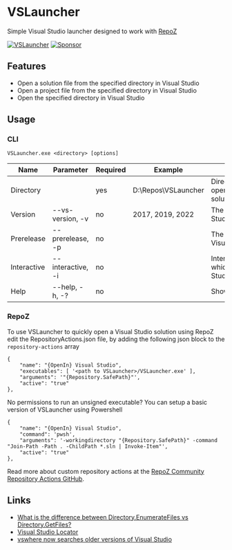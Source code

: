 # VSLauncher 
Simple Visual Studio launcher designed to work with [RepoZ](https://github.com/awaescher/RepoZ)

[![VSLauncher](https://github.com/sboulema/VSLauncher/actions/workflows/workflow.yml/badge.svg)](https://github.com/sboulema/VSLauncher/actions/workflows/workflow.yml)
[![Sponsor](https://img.shields.io/badge/-Sponsor-fafbfc?logo=GitHub%20Sponsors)](https://github.com/sponsors/sboulema)

## Features
- Open a solution file from the specified directory in Visual Studio 
- Open a project file from the specified directory in Visual Studio
- Open the specified directory in Visual Studio

## Usage

### CLI
`VSLauncher.exe <directory> [options]`

| Name        | Parameter         | Required | Example             | Description |
| ----------- | ----------------- | -------- | ------------------- | ----------- |
| Directory   |                   | yes      | D:\Repos\VSLauncher | Directory in which to open solution/project/directory |
| Version     | --vs-version, -v  | no       | 2017, 2019, 2022    | The version of Visual Studio to launch |
| Prerelease  | --prerelease, -p  | no       |                     | The release channel of Visual Studio to launch |
| Interactive | --interactive, -i | no       |                     | Interactively choose which version of Visual Studio to launch |
| Help        | --help, -h, -?    | no       |                     | Show help |

### RepoZ
To use VSLauncher to quickly open a Visual Studio solution using RepoZ edit the RepositoryActions.json file, by adding the following json block to the `repository-actions` array

```
{
    "name": "{OpenIn} Visual Studio",
    "executables": [ '<path to VSLauncher>/VSLauncher.exe' ],
    "arguments": '"{Repository.SafePath}"',  
    "active": "true"
},
```

No permissions to run an unsigned executable? You can setup a basic version of VSLauncher using Powershell

```
{
    "name": "{OpenIn} Visual Studio",
    "command": 'pwsh',
    "arguments": '-workingdirectory "{Repository.SafePath}" -command "Join-Path -Path . -ChildPath *.sln | Invoke-Item"',
    "active": "true"
},
```

Read more about custom repository actions at the [RepoZ Community Repository Actions GitHub](https://github.com/awaescher/RepoZ-RepositoryActions).

## Links
- [What is the difference between Directory.EnumerateFiles vs Directory.GetFiles?](https://stackoverflow.com/questions/5669617/what-is-the-difference-between-directory-enumeratefiles-vs-directory-getfiles)
- [Visual Studio Locator](https://github.com/Microsoft/vswhere)
- [vswhere now searches older versions of Visual Studio](https://devblogs.microsoft.com/setup/vswhere-now-searches-older-versions-of-visual-studio/)